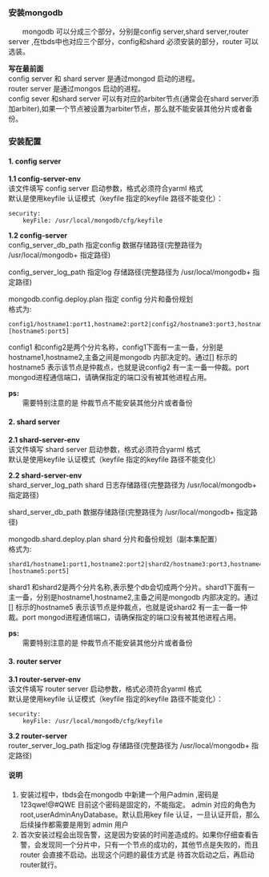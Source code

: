 ### 安装mongodb
&emsp;&emsp;mongodb 可以分成三个部分，分别是config server,shard server,router server ,在tbds中也对应三个部分，config和shard 必须安装的部分，router 可以选装。  

**写在最前面**  
config server 和 shard server 是通过mongod 启动的进程。  
router server 是通过mongos 启动的进程。  
config sever 和shard server 可以有对应的arbiter节点(通常会在shard server添加arbiter),如果一个节点被设置为arbiter节点，那么就不能安装其他分片或者备份。

### 安装配置
#### 1. config server
**1.1 config-server-env**  
该文件填写 config server 启动参数，格式必须符合yarml 格式  
默认是使用keyfile 认证模式（keyfile 指定的keyfile 路径不能变化）：  
```
security:
    keyFile: /usr/local/mongodb/cfg/keyfile
```  
**1.2 config-server**   
config_server_db_path 指定config 数据存储路径(完整路径为 /usr/local/mongodb+ 指定路径)    

config_server_log_path 指定log 存储路径(完整路径为 /usr/local/mongodb+ 指定路径)    

mongodb.config.deploy.plan 指定 config 分片和备份规划  
格式为:
```
config1/hostname1:port1,hostname2:port2|config2/hostname3:port3,hostname4:port4,[hostname5:port5]
```
config1 和config2是两个分片名称，config1下面有一主一备，分别是hostname1,hostname2,主备之间是mongodb 内部决定的。通过[] 标示的hostname5 表示该节点是仲裁点，也就是说config2 有一主一备一仲裁。port mongod进程通信端口，请确保指定的端口没有被其他进程占用。

**ps:**  
&emsp;&emsp;需要特别注意的是 仲裁节点不能安装其他分片或者备份  

#### 2. shard server
**2.1 shard-server-env**  
该文件填写 shard server 启动参数，格式必须符合yarml 格式  
默认是使用keyfile 认证模式（keyfile 指定的keyfile 路径不能变化）

**2.2 shard-server-env**  
shard_server_log_path shard 日志存储路径(完整路径为 /usr/local/mongodb+ 指定路径)    

shard_server_db_path 数据存储路径(完整路径为 /usr/local/mongodb+ 指定路径)  

mongodb.shard.deploy.plan shard 分片和备份规划（副本集配置）  
格式为:
```
shard1/hostname1:port1,hostname2:port2|shard2/hostname3:port3,hostname4:port4,[hostname5:port5]
```
shard1 和shard2是两个分片名称,表示整个db会切成两个分片。shard1下面有一主一备，分别是hostname1,hostname2,主备之间是mongodb 内部决定的。通过[] 标示的hostname5 表示该节点是仲裁点，也就是说shard2 有一主一备一仲裁。port mongod进程通信端口，请确保指定的端口没有被其他进程占用。

**ps:**  
&emsp;&emsp;需要特别注意的是 仲裁节点不能安装其他分片或者备份 

#### 3. router server
**3.1 router-server-env**  
该文件填写 router server 启动参数，格式必须符合yarml 格式  
默认是使用keyfile 认证模式（keyfile 指定的keyfile 路径不能变化）：  
```
security:
    keyFile: /usr/local/mongodb/cfg/keyfile
```  
**3.2 router-server**   
router_server_log_path 指定log 存储路径(完整路径为 /usr/local/mongodb+ 指定路径)  

#### 说明
1. 安装过程中，tbds会在mongodb 中新建一个用户admin ,密码是123qwe!@#QWE 目前这个密码是固定的，不能指定。 admin 对应的角色为root,userAdminAnyDatabase。默认启用key file 认证，一旦认证开启，那么后续操作都需要是用到 admin 用户  
2. 首次安装过程会出现告警，这是因为安装的时间差造成的。如果你仔细查看告警，会发现同一个分片中，只有一个节点的成功的，其他节点是失败的，而且router 会直接不启动。出现这个问题的最佳方式是 待首次启动之后，再启动router就行。
